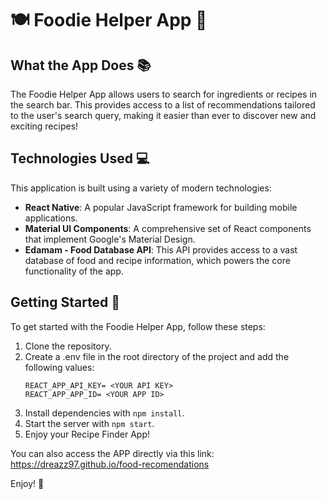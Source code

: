 # 🍽️ Foodie Helper App 🍲

## What the App Does 📚

The Foodie Helper App allows users to search for ingredients or recipes in the search bar. This provides access to a list of recommendations tailored to the user's search query, making it easier than ever to discover new and exciting recipes!

## Technologies Used 💻

This application is built using a variety of modern technologies:

- **React Native**: A popular JavaScript framework for building mobile applications.
- **Material UI Components**: A comprehensive set of React components that implement Google's Material Design.
- **Edamam - Food Database API**: This API provides access to a vast database of food and recipe information, which powers the core functionality of the app.

## Getting Started 🚀

To get started with the Foodie Helper App, follow these steps:

1. Clone the repository.
2. Create a .env file in the root directory of the project and add the following values:
    ```
    REACT_APP_API_KEY= <YOUR API KEY>
    REACT_APP_APP_ID= <YOUR APP ID>
    ```
3. Install dependencies with `npm install`.
4. Start the server with `npm start`.
5. Enjoy your Recipe Finder App!

You can also access the APP directly via this link: https://dreazz97.github.io/food-recomendations

Enjoy! 🎉